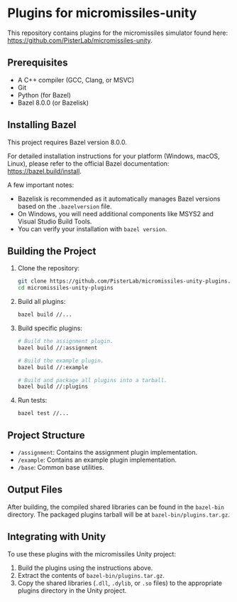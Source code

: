 # Plugins for micromissiles-unity

This repository contains plugins for the micromissiles simulator found here: https://github.com/PisterLab/micromissiles-unity.

## Prerequisites

- A C++ compiler (GCC, Clang, or MSVC)
- Git
- Python (for Bazel)
- Bazel 8.0.0 (or Bazelisk)

## Installing Bazel

This project requires Bazel version 8.0.0.

For detailed installation instructions for your platform (Windows, macOS, Linux), please refer to the official Bazel documentation: https://bazel.build/install.

A few important notes:

- Bazelisk is recommended as it automatically manages Bazel versions based on the `.bazelversion` file.
- On Windows, you will need additional components like MSYS2 and Visual Studio Build Tools.
- You can verify your installation with `bazel version`.

## Building the Project

1. Clone the repository:
   ```bash
   git clone https://github.com/PisterLab/micromissiles-unity-plugins.git
   cd micromissiles-unity-plugins
   ```

2. Build all plugins:
   ```bash
   bazel build //...
   ```

3. Build specific plugins:
   ```bash
   # Build the assignment plugin.
   bazel build //:assignment

   # Build the example plugin.
   bazel build //:example

   # Build and package all plugins into a tarball.
   bazel build //:plugins
   ```

4. Run tests:
   ```
   bazel test //...
   ```

## Project Structure

- `/assignment`: Contains the assignment plugin implementation.
- `/example`: Contains an example plugin implementation.
- `/base`: Common base utilities.

## Output Files

After building, the compiled shared libraries can be found in the `bazel-bin` directory. The packaged plugins tarball will be at `bazel-bin/plugins.tar.gz`.

## Integrating with Unity

To use these plugins with the micromissiles Unity project:

1. Build the plugins using the instructions above.
2. Extract the contents of `bazel-bin/plugins.tar.gz`.
3. Copy the shared libraries (`.dll`, `.dylib`, or `.so` files) to the appropriate plugins directory in the Unity project.
